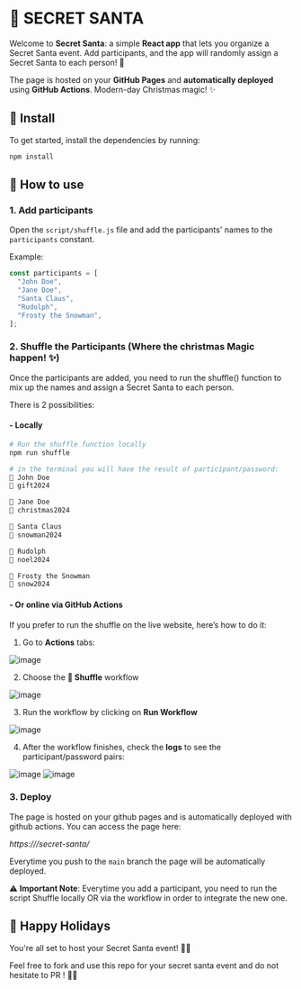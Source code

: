 # 🎅 SECRET SANTA

Welcome to **Secret Santa**: a simple **React app** that lets you organize a Secret Santa event. Add participants, and the app will randomly assign a Secret Santa to each person! 🎁

The page is hosted on your **GitHub Pages** and **automatically deployed** using **GitHub Actions**. Modern-day Christmas magic! ✨

## 🎄 Install
To get started, install the dependencies by running:

```javascript
npm install
```

## 🎁 How to use

### 1. Add participants

Open the `script/shuffle.js` file and add the participants' names to the `participants` constant.

Example:
```javascript
const participants = [
  "John Doe",
  "Jane Doe",
  "Santa Claus",
  "Rudolph",
  "Frosty the Snowman",
];
```

### 2. Shuffle the Participants (Where the christmas Magic happen! ✨)

Once the participants are added, you need to run the shuffle() function to mix up the names and assign a Secret Santa to each person.

There is 2 possibilities:

#### - **Locally**
```bash
# Run the shuffle function locally
npm run shuffle

# in the terminal you will have the result of participant/password:
🫥 John Doe 
🔐 gift2024 

🫥 Jane Doe 
🔐 christmas2024 

🫥 Santa Claus 
🔐 snowman2024 

🫥 Rudolph 
🔐 noel2024 

🫥 Frosty the Snowman 
🔐 snow2024 
```

#### - Or online **via GitHub Actions**
If you prefer to run the shuffle on the live website, here’s how to do it:

1. Go to **Actions** tabs:

![image](https://github.com/user-attachments/assets/fe0f574a-b844-473b-a234-4ad02b3df55a)

2. Choose the **🔀 Shuffle** workflow

![image](https://github.com/user-attachments/assets/5b124886-ba1e-434f-9d58-c9b6441200e8)

3. Run the workflow by clicking on **Run Workflow**

![image](https://github.com/user-attachments/assets/adae1b67-1f79-4a3a-8383-52d98c348f8e)

4. After the workflow finishes, check the **logs** to see the participant/password pairs:

![image](https://github.com/user-attachments/assets/26e5ddde-15c1-4f48-86ca-a001f3343dc8)
![image](https://github.com/user-attachments/assets/11667541-ea9a-47f7-a856-f65956482fa5)



### 3. Deploy

The page is hosted on your github pages and is automatically deployed with github actions. You can access the page here: 

*https://<your-github-account>/secret-santa/*

Everytime you push to the `main` branch the page will be automatically deployed.

:warning: **Important Note**: Everytime you add a participant, you need to run the script Shuffle locally OR via the workflow in order to integrate the new one.

## 🤶 Happy Holidays

You're all set to host your Secret Santa event! 🎉🎅

Feel free to fork and use this repo for your secret santa event and do not hesitate to PR ! 🎄🎁
